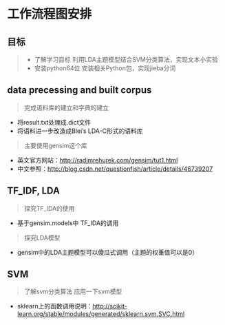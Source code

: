# 工作流程图安排
## 目标
> - 了解学习目标
        利用LDA主题模型结合SVM分类算法，实现文本小实验
>  - 安装python64位
        安装相关Python包，实现jieba分词

##  data precessing and built corpus
> 完成语料库的建立和字典的建立
- 将result.txt处理成.dict文件
- 将语料进一步改造成Blei’s LDA-C形式的语料库

> 主要使用gensim这个库
- 英文官方网站：http://radimrehurek.com/gensim/tut1.html
- 中文参照：http://blog.csdn.net/questionfish/article/details/46739207

## TF_IDF, LDA
> 探究TF_IDA的使用
- 基于gensim.models中 TF_IDA的调用

> 探究LDA模型
- gensim中的LDA主题模型可以傻瓜式调用（主题的权重值可以是0）


## SVM
> 了解svm分类算法
> 应用一下svm模型
- sklearn上的函数调用说明：http://scikit-learn.org/stable/modules/generated/sklearn.svm.SVC.html